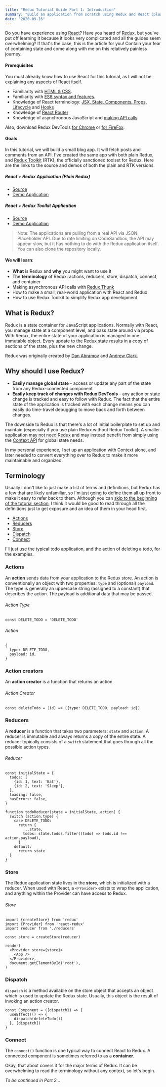 ```yaml
---
title: "Redux Tutorial Guide Part 1: Introduction"
summary: "Build an application from scratch using Redux and React (plus Redux Toolkit). Learn the most important concepts of practical Redux: actions, reducers, store, dispatch, and asynchronous API calls."
date: "2020-09-16"
---
```


Do you have experience using [React](https://reactjs.org/)? Have you heard of [Redux](https://redux.js.org/), but you've put off learning it because it looks very complicated and all the guides seem overwhelming? If that's the case, this is the article for you! Contain your fear of containing state and come along with me on this relatively painless journey.

#### Prerequisites

You must already know how to use React for this tutorial, as I will not be explaining any aspects of React itself.

* Familiarity with [HTML & CSS](https://internetingishard.com/).
* Familiarity with [ES6 syntax and features](https://www.taniarascia.com/es6-syntax-and-feature-overview/).
* Knowledge of React terminology: [JSX, State, Components, Props, Lifecycle](https://www.taniarascia.com/getting-started-with-react/) and [Hooks](https://www.taniarascia.com/crud-app-in-react-with-hooks)
* Knowledge of [React Router](https://www.taniarascia.com/using-react-router-spa/)
* Knowledge of asynchronous JavaScript and [making API calls](https://www.taniarascia.com/how-to-connect-to-an-api-with-javascript)

Also, download Redux DevTools [for Chrome](https://chrome.google.com/webstore/detail/redux-devtools/lmhkpmbekcpmknklioeibfkpmmfibljd?hl=en) or [for FireFox](https://addons.mozilla.org/en-US/firefox/addon/reduxdevtools/).

#### Goals

In this tutorial, we will build a small blog app. It will fetch posts and comments from an API. I've created the same app with both plain Redux, and [Redux Toolkit](https://redux-toolkit.js.org/) (RTK), the officially sanctioned toolset for Redux. Here are the links to the source and demos of both the plain and RTK versions.

##### React + Redux Application (Plain Redux)

* [Source](https://codesandbox.io/s/react-redux-application-hewdb)
* [Demo Application](https://hewdb.csb.app/)

##### React + Redux Toolkit Application

* [Source](https://codesandbox.io/s/react-redux-toolkit-application-cbb6s)
* [Demo Application](https://cbb6s.csb.app/)

>Note: The applications are pulling from a real API via JSON Placeholder API. Due to rate limiting on CodeSandbox, the API may appear slow, but it has nothing to do with the Redux application itself. You can also clone the repository locally.

#### We will learn:

* **What** is Redux and **why** you might want to use it
* The **terminology** of Redux: actions, reducers, store, dispatch, connect, and container
* Making asynchronous API calls with [Redux Thunk](https://github.com/reduxjs/redux-thunk)
* How to make a small, real-world application with React and Redux
* How to use Redux Toolkit to simplify Redux app development

## What is Redux?

Redux is a state container for JavaScript applications. Normally with React, you manage state at a component level, and pass state around via props. With Redux, the entire state of your application is managed in one immutable object. Every update to the Redux state results in a copy of sections of the state, plus the new change.

Redux was originally created by [Dan Abramov](https://overreacted.io/) and [Andrew Clark](https://github.com/acdlite).

## Why should I use Redux?

* **Easily manage global state** - access or update any part of the state from any Redux-connected component
* **Easily keep track of changes with Redux DevTools** - any action or state change is tracked and easy to follow with Redux. The fact that the entire state of the application is tracked with each change means you can easily do time-travel debugging to move back and forth between changes.

The downside to Redux is that there's a lot of initial boilerplate to set up and maintain (especially if you use plain Redux without Redux Toolkit). A smaller application [may not need Redux](https://medium.com/@dan_abramov/you-might-not-need-redux-be46360cf367) and may instead benefit from simply using the [Context API](https://www.taniarascia.com/using-context-api-in-react/) for global state needs.

In my personal experience, I set up an application with Context alone, and later needed to convert everything over to Redux to make it more maintainable and organized.

## Terminology

Usually I don't like to just make a list of terms and definitions, but Redux has a few that are likely unfamiliar, so I'm just going to define them all up front to make it easy to refer back to them. Although you can [skip to the beginning of the tutorial section](#getting-started), I think it would be good to read through all the definitions just to get exposure and an idea of them in your head first.

* [Actions](https://www.taniarascia.com/redux-react-guide/#actions)
* [Reducers](https://www.taniarascia.com/redux-react-guide/#reducers)
* [Store](https://www.taniarascia.com/redux-react-guide/#store)
* [Dispatch](https://www.taniarascia.com/redux-react-guide/#dispatch)
* [Connect](https://www.taniarascia.com/redux-react-guide/#connect)

I'll just use the typical todo application, and the action of deleting a todo, for the examples.

### Actions

An **action** sends data from your application to the Redux store. An action is conventionally an object with two properties: `type` and (optional) `payload`. The type is generally an uppercase string (assigned to a constant) that describes the action. The payload is additional data that may be passed.

###### Action Type

    const DELETE_TODO = 'DELETE_TODO'

###### Action

    {
      type: DELETE_TODO,
      payload: id,
    }

### Action creators

An **action creator** is a function that returns an action.

###### Action Creator
    const deleteTodo = (id) => ({type: DELETE_TODO, payload: id})

### Reducers

A **reducer** is a function that takes two parameters: `state` and `action`. A reducer is immutable and always returns a copy of the entire state. A reducer typically consists of a `switch` statement that goes through all the possible action types.

###### Reducer

    const initialState = {
      todos: [
        {id: 1, text: 'Eat'},
        {id: 2, text: 'Sleep'},
      ],
      loading: false,
      hasErrors: false,
    }
    
    function todoReducer(state = initialState, action) {
      switch (action.type) {
        case DELETE_TODO:
          return {
            ...state,
            todos: state.todos.filter((todo) => todo.id !== action.payload),
          }
        default:
          return state
      }
    }

### Store

The Redux application state lives in the **store**, which is initialized with a reducer. When used with React, a `<Provider>` exists to wrap the application, and anything within the Provider can have access to Redux.

###### Store

    import {createStore} from 'redux'
    import {Provider} from 'react-redux'
    import reducer from './reducers'
    
    const store = createStore(reducer)
    
    render(
      <Provider store={store}>
        <App />
      </Provider>,
      document.getElementById('root'),
    )

### Dispatch

`dispatch` is a method available on the store object that accepts an object which is used to update the Redux state. Usually, this object is the result of invoking an action creator.

    const Component = ({dispatch}) => {
      useEffect(() => {
        dispatch(deleteTodo())
      }, [dispatch])
    }

### Connect

The `connect()` function is one typical way to connect React to Redux. A connected component is sometimes referred to as a **container**.

Okay, that about covers it for the major terms of Redux. It can be overwhelming to read the terminology without any context, so let's begin.


*To be continued in Part 2...*